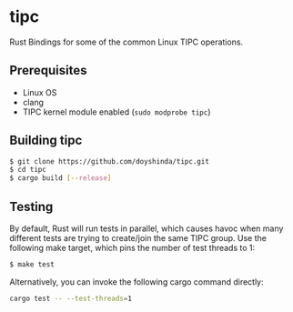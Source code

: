 # tipc
Rust Bindings for some of the common Linux TIPC operations.

## Prerequisites
* Linux OS
* clang
* TIPC kernel module enabled (`sudo modprobe tipc`)

## Building tipc
```sh
$ git clone https://github.com/doyshinda/tipc.git
$ cd tipc
$ cargo build [--release]
```

## Testing
By default, Rust will run tests in parallel, which causes havoc when many different tests are trying to create/join the same TIPC group. Use the following make target, which pins the number of test threads to 1:
```sh
$ make test
```

Alternatively, you can invoke the following cargo command directly:
```sh
cargo test -- --test-threads=1
```
